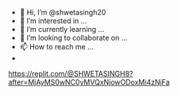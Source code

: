 - 👋 Hi, I’m @shwetasingh20
- 👀 I’m interested in ...
- 🌱 I’m currently learning ...
- 💞️ I’m looking to collaborate on ...
- 📫 How to reach me ...
- 
https://replit.com/@SHWETASINGH8?after=MjAyMS0wNC0yMVQxNjowODoxMi4zNjFa

<!---
shwetasingh20/shwetasingh20 is a ✨ special ✨ repository because its `README.md` (this file) appears on your GitHub profile.
You can click the Preview link to take a look at your changes.
--->
